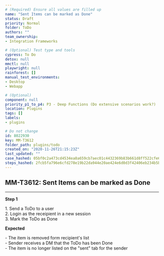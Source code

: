 ```yaml
---
# (Required) Ensure all values are filled up
name: "Sent Items can be marked as Done"
status: Draft
priority: Normal
folder: ToDo
authors: ""
team_ownership: 
- Integration Frameworks

# (Optional) Test type and tools
cypress: To Do
detox: null
mmctl: null
playwright: null
rainforest: []
manual_test_environments: 
- Desktop
- Webapp

# (Optional)
component: null
priority_p1_to_p4: P3 - Deep Functions (Do extensive scenarios work?)
location: Plugins
tags: []
labels: 
- plugins

# Do not change
id: 8022930
key: MM-T3612
folder_path: plugins/todo
created_on: "2020-11-26T21:15:23Z"
last_updated: ""
case_hashed: 05bf0c2a473cd4534ea8a659cb7aec01c4432369b83b661d8ff522cfe67a9e2cf86a7426eefaed5ffe9d7ca5c6723005
steps_hashed: 2fcb5fa796e6cfd278e19b22da944e20ae424e6d0d3f42406eb234b5bf10e5eecbcc0e9bfe108b640d6b49ee67386f91
---
```


## MM-T3612: Sent Items can be marked as Done

---

**Step 1**

1\. Send a ToDo to a user\
2\. Login as the receipient in a new session\
3\. Mark the ToDo as Done

**Expected**

\- The item is removed form recipient's list\
\- Sender receives a DM that the ToDo has been Done\
\- The item is no longer listed on the "sent" tab for the sender
